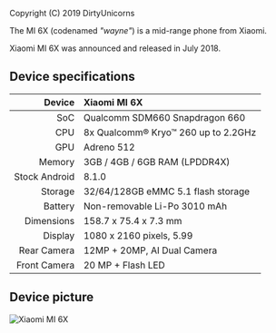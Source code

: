 Copyright (C) 2019 DirtyUnicorns

The MI 6X (codenamed _"wayne"_) is a mid-range phone from Xiaomi.

Xiaomi MI 6X was announced and released in July 2018.

## Device specifications

| Device        | Xiaomi MI 6X                                    |
| ------------: | :---------------------------------------------- |
| SoC           | Qualcomm SDM660 Snapdragon 660                  |
| CPU           | 8x Qualcomm® Kryo™ 260 up to 2.2GHz             |
| GPU           | Adreno 512                                      |
| Memory        | 3GB / 4GB / 6GB RAM (LPDDR4X)                   |
| Stock Android | 8.1.0                           	          |
| Storage       | 32/64/128GB eMMC 5.1 flash storage              |
| Battery       | Non-removable Li-Po 3010 mAh               	  |
| Dimensions    | 158.7 x 75.4 x 7.3 mm	                          |
| Display       | 1080 x 2160 pixels, 5.99    			  |
| Rear Camera   | 12MP + 20MP, AI Dual Camera                     |
| Front Camera  | 20 MP + Flash LED                               |

## Device picture

![Xiaomi MI 6X](https://cdn.cnbj0.fds.api.mi-img.com/b2c-mimall-media/a4842f9afc615164af83c2088a412fc0.jpg "Xiaomi MI 6X")
